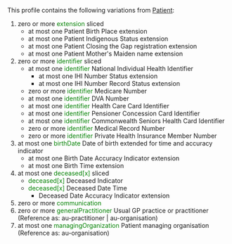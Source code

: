 This profile contains the following variations from [Patient](http://hl7.org/fhir/STU3/Patient):

1. zero or more <span style='color:green'> extension </span>  sliced
   * at most one Patient Birth Place extension
   * at most one Patient Indigenous Status extension
   * at most one Patient Closing the Gap registration extension
   * at most one Patient Mother's Maiden name extension
1. zero or more <span style='color:green'> identifier </span>  sliced
   * at most one <span style='color:green'> identifier </span> National Individual Health Identifier
      * at most one IHI Number Status extension
      * at most one IHI Number Record Status extension
   * zero or more <span style='color:green'> identifier </span> Medicare Number
   * at most one <span style='color:green'> identifier </span> DVA Number
   * at most one <span style='color:green'> identifier </span> Health Care Card Identifier
   * at most one <span style='color:green'> identifier </span> Pensioner Concession Card Identifier
   * at most one <span style='color:green'> identifier </span> Commonwealth Seniors Health Card Identifier
   * zero or more <span style='color:green'> identifier </span> Medical Record Number
   * zero or more <span style='color:green'> identifier </span> Private Health Insurance Member Number
1. at most one <span style='color:green'> birthDate </span> Date of birth extended for time and accuracy indicator
      * at most one Birth Date Accuracy Indicator extension
      * at most one Birth Time extension
1. at most one <span style='color:green'> deceased[x] </span>  sliced
   * <span style='color:green'> deceased[x] </span> Deceased Indicator
   * <span style='color:green'> deceased[x] </span> Deceased Date Time
      * Deceased Date Accuracy Indicator extension
1. zero or more <span style='color:green'> communication </span> 
1. zero or more <span style='color:green'> generalPractitioner </span> Usual GP practice or practitioner (Reference as: au-practitioner \| au-organisation)
1. at most one <span style='color:green'> managingOrganization </span> Patient managing organisation (Reference as: au-organisation)